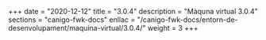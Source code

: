 +++
date        = "2020-12-12"
title       = "3.0.4"
description = "Màquna virtual 3.0.4"
sections    = "canigo-fwk-docs"
enllac		= "/canigo-fwk-docs/entorn-de-desenvolupament/maquina-virtual/3.0.4/"
weight		= 3
+++

